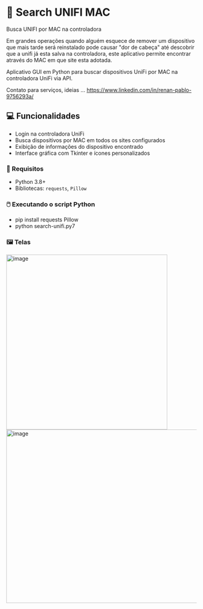 # 🔎 Search UNIFI MAC
Busca UNIFI por MAC na controladora

Em grandes operações quando alguém esquece de remover um dispositivo que mais tarde será reinstalado pode causar "dor de cabeça" até descobrir que a unifi já esta salva na controladora, este aplicativo permite encontrar através do MAC em que site esta adotada.

Aplicativo GUI em Python para buscar dispositivos UniFi por MAC na controladora UniFi via API.

Contato para serviços, ideias ...
https://www.linkedin.com/in/renan-pablo-9756293a/

## 💻 Funcionalidades
- Login na controladora UniFi
- Busca dispositivos por MAC em todos os sites configurados
- Exibição de informações do dispositivo encontrado
- Interface gráfica com Tkinter e ícones personalizados

### 📝 Requisitos
- Python 3.8+  
- Bibliotecas: `requests`, `Pillow`


### 🖱️ Executando o script Python
- pip install requests Pillow
- python search-unifi.py7


### 🖼️ Telas
<img width="426" height="463" alt="image" src="https://github.com/user-attachments/assets/b39f95cd-670c-4f1d-b359-acaa9aa9c6a0" />

<img width="779" height="459" alt="image" src="https://github.com/user-attachments/assets/d135c213-576c-4373-98c2-795f99a5c5d2" />

